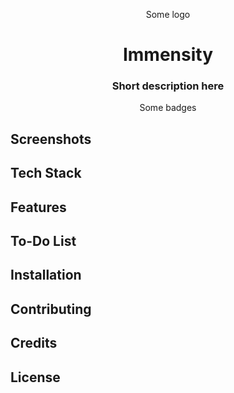 <div align="center">

  <p>Some logo</p>

  <h1>Immensity</h1>

  <h3>Short description here</h3>

  <p>Some badges</p>

</div>

## Screenshots

## Tech Stack

## Features

## To-Do List

## Installation

## Contributing

## Credits

## License